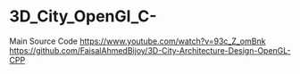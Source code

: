 # 3D_City_OpenGl_C-
Main Source Code https://www.youtube.com/watch?v=93c_Z_omBnk    https://github.com/FaisalAhmedBijoy/3D-City-Architecture-Design-OpenGL-CPP
